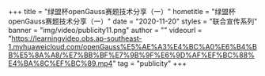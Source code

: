 +++
    title = "绿盟杯openGauss赛题技术分享（一）"
    hometitle = "绿盟杯openGauss赛题技术分享（一）"
    date = "2020-11-20"
    styles = "联合宣传系列"
    banner = "img/video/publicity11.png"
    author = ""
    videourl = "https://learningvideo.obs.ap-southeast-1.myhuaweicloud.com/openGauss%E5%AE%A3%E4%BC%A0%E6%B4%BB%E5%8A%A8/%E7%BB%BF%E7%9B%9F%E6%9D%AF%EF%BC%88%E4%BA%8C%EF%BC%89.mp4" 
    tag = "publicity"
+++
